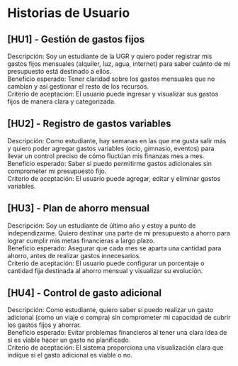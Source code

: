 # Historias de Usuario

## [HU1] - Gestión de gastos fijos
Descripción: Soy un estudiante de la UGR y quiero poder registrar mis gastos fijos mensuales (alquiler, luz, agua, internet) para saber cuánto de mi presupuesto está destinado a ellos.  
Beneficio esperado: Tener claridad sobre los gastos mensuales que no cambian y así gestionar el resto de los recursos.  
Criterio de aceptación: El usuario puede ingresar y visualizar sus gastos fijos de manera clara y categorizada.  

## [HU2] - Registro de gastos variables
Descripción: Como estudiante, hay semanas en las que me gusta salir más y quiero poder agregar gastos variables (ocio, gimnasio, eventos) para llevar un control preciso de cómo fluctúan mis finanzas mes a mes.  
Beneficio esperado: Saber si puedo permitirme gastos adicionales sin comprometer mi presupuesto fijo.  
Criterio de aceptación: El usuario puede agregar, editar y eliminar gastos variables.  

## [HU3] - Plan de ahorro mensual
Descripción: Soy un estudiante de último año y estoy a punto de independizarme. Quiero destinar una parte de mi presupuesto a ahorro para lograr cumplir mis metas financieras a largo plazo.  
Beneficio esperado: Asegurar que cada mes se aparta una cantidad para ahorro, antes de realizar gastos innecesarios.  
Criterio de aceptación: El usuario puede configurar un porcentaje o cantidad fija destinada al ahorro mensual y visualizar su evolución.  

## [HU4] - Control de gasto adicional
Descripción: Como estudiante, quiero saber si puedo realizar un gasto adicional (como un viaje o compra) sin comprometer mi capacidad de cubrir los gastos fijos y ahorrar.  
Beneficio esperado: Evitar problemas financieros al tener una clara idea de si es viable hacer un gasto no planificado.  
Criterio de aceptación: El sistema proporciona una visualización clara que indique si el gasto adicional es viable o no.  